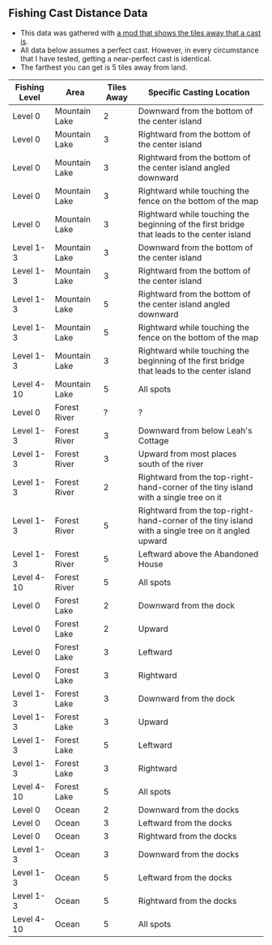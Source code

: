 ## Fishing Cast Distance Data

* This data was gathered with [a mod that shows the tiles away that a cast is](https://github.com/Zamiell/stardew-valley/blob/master/BobblerDistance.cs).
* All data below assumes a perfect cast. However, in every circumstance that I have tested, getting a near-perfect cast is identical.
* The farthest you can get is 5 tiles away from land.

| Fishing Level | Area          | Tiles Away | Specific Casting Location
| ------------- | ------------- | ---------- | -------------------------
| Level 0       | Mountain Lake | 2          | Downward from the bottom of the center island
| Level 0       | Mountain Lake | 3          | Rightward from the bottom of the center island
| Level 0       | Mountain Lake | 3          | Rightward from the bottom of the center island angled downward
| Level 0       | Mountain Lake | 3          | Rightward while touching the fence on the bottom of the map
| Level 0       | Mountain Lake | 3          | Rightward while touching the beginning of the first bridge that leads to the center island
| Level 1-3     | Mountain Lake | 3          | Downward from the bottom of the center island
| Level 1-3     | Mountain Lake | 3          | Rightward from the bottom of the center island
| Level 1-3     | Mountain Lake | 5          | Rightward from the bottom of the center island angled downward
| Level 1-3     | Mountain Lake | 5          | Rightward while touching the fence on the bottom of the map
| Level 1-3     | Mountain Lake | 3          | Rightward while touching the beginning of the first bridge that leads to the center island
| Level 4-10    | Mountain Lake | 5          | All spots
| Level 0       | Forest River  | ?          | ?
| Level 1-3     | Forest River  | 3          | Downward from below Leah's Cottage
| Level 1-3     | Forest River  | 3          | Upward from most places south of the river
| Level 1-3     | Forest River  | 2          | Rightward from the top-right-hand-corner of the tiny island with a single tree on it
| Level 1-3     | Forest River  | 5          | Rightward from the top-right-hand-corner of the tiny island with a single tree on it angled upward
| Level 1-3     | Forest River  | 5          | Leftward above the Abandoned House
| Level 4-10    | Forest River  | 5          | All spots
| Level 0       | Forest Lake   | 2          | Downward from the dock
| Level 0       | Forest Lake   | 2          | Upward
| Level 0       | Forest Lake   | 3          | Leftward
| Level 0       | Forest Lake   | 3          | Rightward
| Level 1-3     | Forest Lake   | 3          | Downward from the dock
| Level 1-3     | Forest Lake   | 3          | Upward
| Level 1-3     | Forest Lake   | 5          | Leftward
| Level 1-3     | Forest Lake   | 3          | Rightward
| Level 4-10    | Forest Lake   | 5          | All spots
| Level 0       | Ocean         | 2          | Downward from the docks
| Level 0       | Ocean         | 3          | Leftward from the docks
| Level 0       | Ocean         | 3          | Rightward from the docks
| Level 1-3     | Ocean         | 3          | Downward from the docks
| Level 1-3     | Ocean         | 5          | Leftward from the docks
| Level 1-3     | Ocean         | 5          | Rightward from the docks
| Level 4-10    | Ocean         | 5          | All spots
